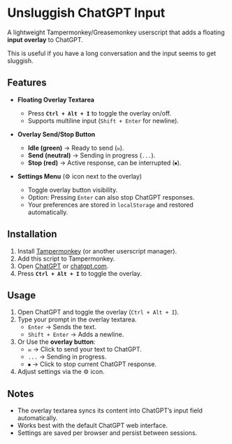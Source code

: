# Unsluggish ChatGPT Input 
A lightweight Tampermonkey/Greasemonkey userscript that adds a floating
**input overlay** to ChatGPT.

This is useful if you have a long conversation and the input seems to get
sluggish.


## Features
- **Floating Overlay Textarea**
  - Press **`Ctrl + Alt + I`** to toggle the overlay on/off.
  - Supports multiline input (`Shift + Enter` for newline).

- **Overlay Send/Stop Button**
  - **Idle (green)** → Ready to send (`✉️`).
  - **Send (neutral)** → Sending in progress (`...`).
  - **Stop (red)** → Active response, can be interrupted (`⏹`).

- **Settings Menu** (⚙️ icon next to the overlay)
  - Toggle overlay button visibility.
  - Option: Pressing `Enter` can also stop ChatGPT responses.
  - Your preferences are stored in `localStorage` and restored automatically.

## Installation
1. Install [Tampermonkey](https://www.tampermonkey.net/) (or another userscript manager).
2. Add this script to Tampermonkey.
3. Open [ChatGPT](https://chat.openai.com/) or [chatgpt.com](https://chatgpt.com/).
4. Press **`Ctrl + Alt + I`** to toggle the overlay.


## Usage
1. Open ChatGPT and toggle the overlay (`Ctrl + Alt + I`).
2. Type your prompt in the overlay textarea.
   - `Enter` → Sends the text.
   - `Shift + Enter` → Adds a newline.
3. Or Use the **overlay button**:
   - `✉️` → Click to send your text to ChatGPT.
   - `...` → Sending in progress.
   - `⏹` → Click to stop current ChatGPT response.
4. Adjust settings via the ⚙️ icon.


## Notes
- The overlay textarea syncs its content into ChatGPT’s input field automatically.
- Works best with the default ChatGPT web interface.
- Settings are saved per browser and persist between sessions.
